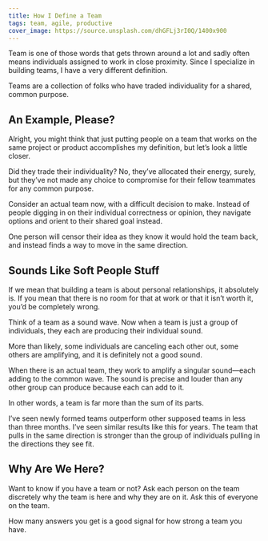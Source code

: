 ```yaml
---
title: How I Define a Team
tags: team, agile, productive
cover_image: https://source.unsplash.com/dhGFLj3rI0Q/1400x900
---
```

Team is one of those words that gets thrown around a lot and sadly often means individuals assigned to work in close proximity. Since I specialize in building teams, I have a very different definition.

Teams are a collection of folks who have traded individuality for a shared, common purpose.

## An Example, Please?

Alright, you might think that just putting people on a team that works on the same project or product accomplishes my definition, but let’s look a little closer.

Did they trade their individuality? No, they’ve allocated their energy, surely, but they’ve not made any choice to compromise for their fellow teammates for any common purpose.

Consider an actual team now, with a difficult decision to make. Instead of people digging in on their individual correctness or opinion, they navigate options and orient to their shared goal instead.

One person will censor their idea as they know it would hold the team back, and instead finds a way to move in the same direction.

## Sounds Like Soft People Stuff

If we mean that building a team is about personal relationships, it absolutely is. If you mean that there is no room for that at work or that it isn’t worth it, you’d be completely wrong.

Think of a team as a sound wave. Now when a team is just a group of individuals, they each are producing their individual sound.

More than likely, some individuals are canceling each other out, some others are amplifying, and it is definitely not a good sound.

When there is an actual team, they work to amplify a singular sound—each adding to the common wave. The sound is precise and louder than any other group can produce because each can add to it.

In other words, a team is far more than the sum of its parts.

I’ve seen newly formed teams outperform other supposed teams in less than three months. I’ve seen similar results like this for years. The team that pulls in the same direction is stronger than the group of individuals pulling in the directions they see fit.

## Why Are We Here?

Want to know if you have a team or not? Ask each person on the team discretely why the team is here and why they are on it. Ask this of everyone on the team.

How many answers you get is a good signal for how strong a team you have.